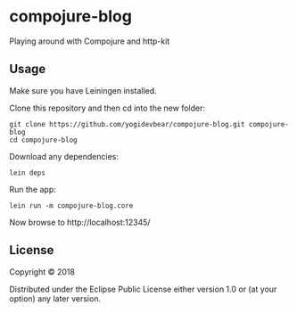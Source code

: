# compojure-blog

Playing around with Compojure and http-kit

## Usage

Make sure you have Leiningen installed.

Clone this repository and then cd into the new folder:
```
git clone https://github.com/yogidevbear/compojure-blog.git compojure-blog
cd compojure-blog
```

Download any dependencies:
```
lein deps
```

Run the app:
```
lein run -m compojure-blog.core
```

Now browse to http://localhost:12345/

## License

Copyright © 2018

Distributed under the Eclipse Public License either version 1.0 or (at
your option) any later version.
